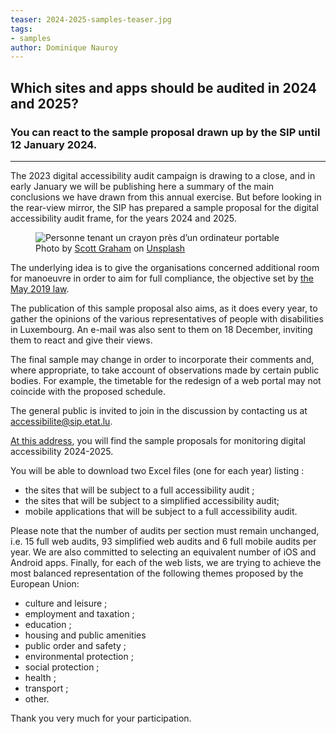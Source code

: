 ```yaml
---
teaser: 2024-2025-samples-teaser.jpg
tags:
- samples
author: Dominique Nauroy
---
```


<h2>Which sites and apps should be audited in 2024 and 2025?</h2>
<h3>You can react to the sample proposal drawn up by the SIP until 12 January 2024.</h3>
<hr>
<div class="intro">
    <p>The 2023 digital accessibility audit campaign is drawing to a close, and in early January we will be publishing here a summary of the main conclusions we have drawn from this annual exercise. But before looking in the rear-view mirror, the SIP has prepared a sample proposal for the digital accessibility audit frame, for the years 2024 and 2025.</p>
</div>
<figure role="group" aria-label="Photo de Scott Graham sur Unsplash" class="pic">
    <img src="../../../../content/fr/news/img/2024-2025-samples.jpg" alt="Personne tenant un crayon près d’un ordinateur portable">
    <figcaption>Photo by <a href="https://unsplash.com/fr/@homajob?utm_content=creditCopyText&utm_medium=referral&utm_source=unsplash">Scott Graham</a> on <a href="https://unsplash.com/fr/photos/personne-tenant-un-crayon-pres-dun-ordinateur-portable-5fNmWej4tAA?utm_content=creditCopyText&utm_medium=referral&utm_source=unsplash">Unsplash</a>
  </figcaption>
</figure>
<p>The underlying idea is to give the organisations concerned additional room for manoeuvre in order to aim for full compliance, the objective set by <a href="https://legilux.public.lu/eli/etat/leg/loi/2019/05/28/a373/jo">the May 2019 law</a>.</p>
<p>The publication of this sample proposal also aims, as it does every year, to gather the opinions of the various representatives of people with disabilities in Luxembourg. An e-mail was also sent to them on 18 December, inviting them to react and give their views.</p>
<p>The final sample may change in order to incorporate their comments and, where appropriate, to take account of observations made by certain public bodies. For example, the timetable for the redesign of a web portal may not coincide with the proposed schedule.</p>
<p>The general public is invited to join in the discussion by contacting us at <a href="mailto:accessibilite@sip.etat.lu">accessibilite@sip.etat.lu</a>.</p>
<p><a href="https://data.public.lu/fr/datasets/proposition-dechantillons-pour-le-controle-de-laccessibilite-numerique-2024-2025/">At this address</a>, you will find the sample proposals for monitoring digital accessibility 2024-2025.</p>
<p>You will be able to download two Excel files (one for each year) listing :</p>
<ul>
<li>the sites that will be subject to a full accessibility audit ;</li>
<li>the sites that will be subject to a simplified accessibility audit;</li>
<li>mobile applications that will be subject to a full accessibility audit.</li>
</ul>
<p>Please note that the number of audits per section must remain unchanged, i.e. 15 full web audits, 93 simplified web audits and 6 full mobile audits per year. We are also committed to selecting an equivalent number of iOS and Android apps. Finally, for each of the web lists, we are trying to achieve the most balanced representation of the following themes proposed by the European Union:</p>
<ul>
<li>culture and leisure ;</li>
<li>employment and taxation ;</li>
<li>education ;</li>
<li>housing and public amenities</li>
<li>public order and safety ;</li>
<li>environmental protection ;</li>
<li>social protection ;</li>
<li>health ;</li>
<li>transport ;</li>
<li>other.</li>
</ul>
<p>Thank you very much for your participation.</p>
